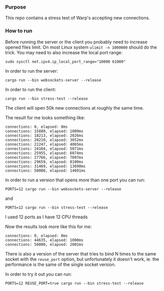 ### Purpose

This repo contains a stress test of Warp's accepting new connections.

### How to run

Before running the server or the client you probably need to increase opened
files limit. On most Linux system `ulimit -n 1000000` should do the trick. You
may need to also increase the local port range:

```
sudo sysctl net.ipv4.ip_local_port_range="10000 61000"
```

In order to run the server:

```
cargo run --bin websockets-server --release
```

In order to run the client:

```
cargo run --bin stress-test --release
```

The client will open 50k new connections at roughly the same time.

The result for me looks something like:

```
connections: 0, elapsed: 0ms
connections: 15880, elapsed: 1009ms
connections: 18213, elapsed: 2026ms
connections: 20210, elapsed: 3052ms
connections: 22247, elapsed: 4065ms
connections: 24104, elapsed: 5071ms
connections: 25955, elapsed: 6074ms
connections: 27766, elapsed: 7097ms
connections: 29659, elapsed: 8100ms
connections: 31469, elapsed: 13690ms
connections: 50000, elapsed: 14691ms
```

In order to run a version that opens more than one port you can run:

```
PORTS=12 cargo run --bin websockets-server --release
```

and

```
PORTS=12 cargo run --bin stress-test --release
```

I used 12 ports as I have 12 CPU threads

Now the results look more like this for me:

```
connections: 0, elapsed: 0ms
connections: 44635, elapsed: 1000ms
connections: 50000, elapsed: 2001ms
```

There is also a version of the server that tries to bind N times to the same
socket with the `reuse_port` option, but unfortunately it doesn't work, ie. the
performance is the same of the single socket version.

In order to try it out you can run:

```
PORTS=12 REUSE_PORT=true cargo run --bin stress-test --release
```
